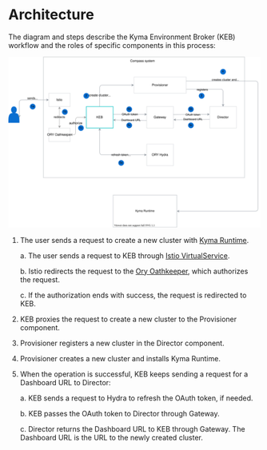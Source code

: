 # Architecture

The diagram and steps describe the Kyma Environment Broker (KEB) workflow and the roles of specific components in this process:

![KEB diagram](./assets/keb-architecture.svg)

1. The user sends a request to create a new cluster with [Kyma Runtime](https://github.com/kyma-incubator/compass/blob/master/docs/compass/02-01-components.md#kyma-runtime).

    a. The user sends a request to KEB through [Istio VirtualService](https://istio.io/docs/reference/config/networking/virtual-service/).
    
    b. Istio redirects the request to the [Ory Oathkeeper](https://www.ory.sh/oathkeeper/docs/), which authorizes the request.
    
    c. If the authorization ends with success, the request is redirected to KEB.
    
2. KEB proxies the request to create a new cluster to the Provisioner component.
3. Provisioner registers a new cluster in the Director component.
4. Provisioner creates a new cluster and installs Kyma Runtime.
5. When the operation is successful, KEB keeps sending a request for a Dashboard URL to Director:

    a. KEB sends a request to Hydra to refresh the OAuth token, if needed.

    b. KEB passes the OAuth token to Director through Gateway.

    c. Director returns the Dashboard URL to KEB through Gateway. The Dashboard URL is the URL to the newly created cluster.
